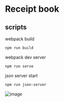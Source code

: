 # Receipt book

## scripts

webpack build

```bash
npm run build
```

webpack dev server

```bash
npm run serve
```

json server start

```bash
npm run json-server
```
![image](https://user-images.githubusercontent.com/59981250/163137306-b0bb3c7e-5e76-4e45-97cf-c39d6dcfbdbb.png)
